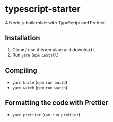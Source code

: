 # typescript-starter
A Node.js boilerplate with TypeScript and Prettier

## Installation

1. Clone / use this template and download it
2. Run `yarn` (`npm install`)

## Compiling

- `yarn build` (`npm run build`)
- `yarn watch` (`npm run watch`)

## Formatting the code with Prettier

- `yarn prettier` (`npm run prettier`)
